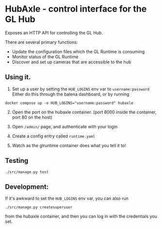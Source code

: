 # HubAxle - control interface for the GL Hub

Exposes an HTTP API for controlling the GL Hub.

There are several primary functions:

- Update the configuration files which the GL Runtime is consuming
- Monitor status of the GL Runtime
- Discover and set up cameras that are accessible to the hub


## Using it.

1. Set up a user by setting the `HUB_LOGINS` env var to `username:password` 
   Either do this through the balena dashboard, or by running 
```
docker compose up -e HUB_LOGINS="username:password" hubaxle
```

2. Open the port on the hubaxle container.  (port 8000 inside the container, port 80 on the host)

3. Open `/admin/` page, and authenticate with your login

4. Create a config entry called `runtime.yaml`
5. Watch as the glruntime container does what you tell it to!

## Testing

```
./src/manage.py test
```

## Development:

If it's awkward to set the `HUB_LOGINS` env var, you can also run

```
./src/manage.py createsuperuser
```

from the hubaxle container, and then you can log in with the credentials you set.

